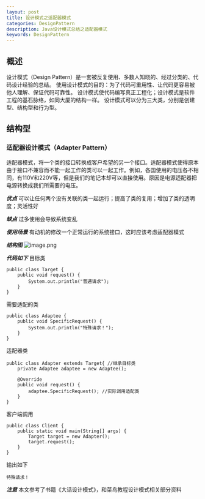 ```yaml
---
layout: post
title: 设计模式之适配器模式
categories: DesignPattern
description: Java设计模式总结之适配器模式
keywords: DesignPattern
---
```


## 概述
设计模式（Design Pattern）是一套被反复使用、多数人知晓的、经过分类的、代码设计经验的总结。
使用设计模式的目的：为了代码可重用性、让代码更容易被他人理解、保证代码可靠性。 设计模式使代码编写真正工程化；设计模式是软件工程的基石脉络，如同大厦的结构一样。
设计模式可以分为三大类，分别是创建型、结构型和行为型。
## 结构型
### 适配器设计模式（Adapter Pattern）
适配器模式，将一个类的接口转换成客户希望的另一个接口。适配器模式使得原本由于接口不兼容而不能一起工作的类可以一起工作。例如，各国使用的电压各不相同，有110V和220V等，但是我们的笔记本却可以直接使用。原因是电源适配器把电源转换成我们所需要的电压。

***优点***
可以让任何两个没有关联的类一起运行；提高了类的复用；增加了类的透明度；灵活性好

***缺点***
过多使用会导致系统变乱

***使用场景***
有动机的修改一个正常运行的系统接口，这时应该考虑适配器模式

***结构图***
![image.png](https://upload-images.jianshu.io/upload_images/14607771-e8a33a40180a6e14.png?imageMogr2/auto-orient/strip%7CimageView2/2/w/1240)

***代码如下***
目标类
```
public class Target {
	public void request() {
		System.out.println("普通请求");
	}
}
```
需要适配的类
```
public class Adaptee {
	public void SpecificRequest() {
		System.out.println("特殊请求！");
	}
}
```
适配器类
```
public class Adapter extends Target{ //继承目标类
	private Adaptee adaptee = new Adaptee();
	
	@Override
	public void request() {
		adaptee.SpecificRequest(); //实际调用适配类
	}
}
```
客户端调用
```
public class Client {
	public static void main(String[] args) {
		Target target = new Adapter();
		target.request();
	}
}
```
输出如下
```
特殊请求！
```
***注意***
本文参考了书籍《大话设计模式》，和菜鸟教程设计模式相关部分资料

